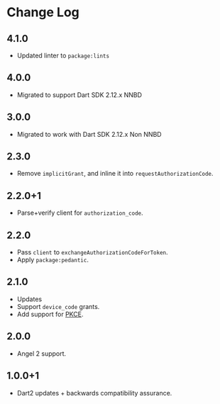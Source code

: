 # Change Log

## 4.1.0

* Updated linter to `package:lints`

## 4.0.0

* Migrated to support Dart SDK 2.12.x NNBD

## 3.0.0

* Migrated to work with Dart SDK 2.12.x Non NNBD

## 2.3.0

* Remove `implicitGrant`, and inline it into `requestAuthorizationCode`.

## 2.2.0+1

* Parse+verify client for `authorization_code`.

## 2.2.0

* Pass `client` to `exchangeAuthorizationCodeForToken`.
* Apply `package:pedantic`.

## 2.1.0

* Updates
* Support `device_code` grants.
* Add support for [PKCE](https://tools.ietf.org/html/rfc7636).

## 2.0.0

* Angel 2 support.

## 1.0.0+1

* Dart2 updates + backwards compatibility assurance.
